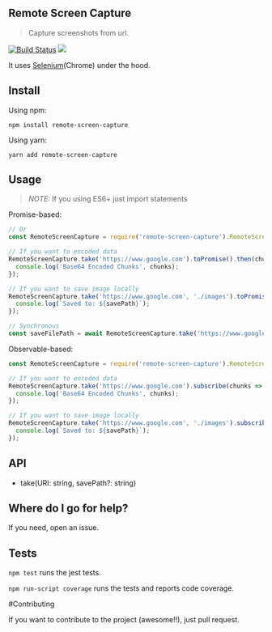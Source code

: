 ## Remote Screen Capture
> Capture screenshots from url.
<p align="left">
<a href="https://travis-ci.org/webhacking/remote-screen-capture"><img src="https://travis-ci.org/webhacking/remote-screen-capture.svg?branch=master" alt="Build Status"></a>
<a href="https://codecov.io/gh/webhacking/remote-screen-capture"><img src="https://codecov.io/gh/webhacking/remote-screen-capture/branch/master/graph/badge.svg" /></a>
</p>


It uses [Selenium](https://www.seleniumhq.org/)(Chrome) under the hood.

## Install
Using npm:
```
npm install remote-screen-capture
```

Using yarn:
```
yarn add remote-screen-capture
```

## Usage
> *NOTE:* If you using ES6+ just import statements

Promise-based:
```javascript
// Or 
const RemoteScreenCapture = require('remote-screen-capture').RemoteScreenCapture;

// If you want to encoded data
RemoteScreenCapture.take('https://www.google.com').toPromise().then(chunks => {
  console.log('Base64 Encoded Chunks', chunks);
});

// If you want to save image locally
RemoteScreenCapture.take('https://www.google.com', './images').toPromise().then(savePath => {
  console.log(`Saved to: ${savePath}`);
});

// Synchronous
const saveFilePath = await RemoteScreenCapture.take('https://www.google.com', './images').toPromise();
```

Observable-based:
```javascript
const RemoteScreenCapture = require('remote-screen-capture').RemoteScreenCapture;

// If you want to encoded data
RemoteScreenCapture.take('https://www.google.com').subscribe(chunks => {
  console.log('Base64 Encoded Chunks', chunks);
});

// If you want to save image locally
RemoteScreenCapture.take('https://www.google.com', './images').subscribe(savePath => {
  console.log(`Saved to: ${savePath}`);
});
```

## API
- take(URI: string, savePath?: string)

## Where do I go for help?
If you need, open an issue.


## Tests
`npm test` runs the jest tests.

`npm run-script coverage` runs the tests and reports code coverage.

#Contributing

If you want to contribute to the project (awesome!!), just pull request.








